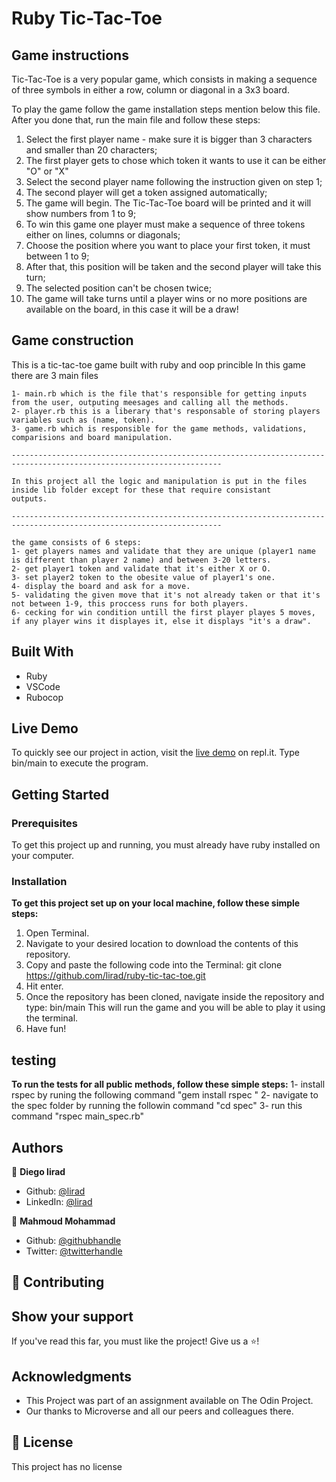 # Ruby Tic-Tac-Toe

## Game instructions

Tic-Tac-Toe is a very popular game, which consists in making a sequence of three symbols in either a row, column or diagonal in a 3x3 board.

To play the game follow the game installation steps mention below this file. After you done that, run the main file and follow these steps:

1. Select the first player name - make sure it is bigger than 3 characters and smaller than 20 characters;
2. The first player gets to chose which token it wants to use it can be either "O" or "X"
3. Select the second player name following the instruction given on step 1;
4. The second player will get a token assigned automatically;
5. The game will begin. The Tic-Tac-Toe board will be printed and it will show numbers from 1 to 9;
6. To win this game one player must make a sequence of three tokens either on lines, columns or diagonals;
7. Choose the position where you want to place your first token, it must between 1 to 9;
8. After that, this position will be taken and the second player will take this turn;
9. The selected position can't be chosen twice;
10. The game will take turns until a player wins or no more positions are available on the board, in this case it will be a draw!

## Game construction

This is a tic-tac-toe game built with ruby and oop princible 
    In this game there are 3 main files 

    1- main.rb which is the file that's responsible for getting inputs from the user, outputing meesages and calling all the methods.
    2- player.rb this is a liberary that's responsable of storing players variables such as (name, token).
    3- game.rb which is responsible for the game methods, validations, comparisions and board manipulation.

    ---------------------------------------------------------------------------------------------------------------------

    In this project all the logic and manipulation is put in the files inside lib folder except for these that require consistant
    outputs.

    ---------------------------------------------------------------------------------------------------------------------

    the game consists of 6 steps:
    1- get players names and validate that they are unique (player1 name is different than player 2 name) and between 3-20 letters.
    2- get player1 token and validate that it's either X or O.
    3- set player2 token to the obesite value of player1's one.
    4- display the board and ask for a move.
    5- validating the given move that it's not already taken or that it's not between 1-9, this proccess runs for both players.
    6- cecking for win condition untill the first player playes 5 moves, if any player wins it displayes it, else it displays "it's a draw".


## Built With

- Ruby
- VSCode
- Rubocop

## Live Demo

To quickly see our project in action, visit the [live demo](https://repl.it/join/recaiufz-lirad) on repl.it. Type bin/main to execute the program.

## Getting Started

### Prerequisites

To get this project up and running, you must already have ruby installed on your computer.

### Installation

**To get this project set up on your local machine, follow these simple steps:**

1. Open Terminal.
2. Navigate to your desired location to download the contents of this repository.
3. Copy and paste the following code into the Terminal:
    git clone https://github.com/lirad/ruby-tic-tac-toe.git
4. Hit enter.
5. Once the repository has been cloned, navigate inside the repository and type:
    bin/main
    This will run the game and you will be able to play it using the terminal.
6. Have fun!
## testing 
**To run the tests for all public methods, follow these simple steps:**
1- install rspec by runing the following command "gem install rspec "
2- navigate to the spec folder by running the followin command "cd spec"
3- run this command "rspec main_spec.rb"
## Authors

👤 **Diego lirad**
- Github: [@lirad](https://github.com/lirad)
- LinkedIn: [@lirad](https://www.linkedin.com/in/diegoalira/)

👤 **Mahmoud Mohammad**

- Github: [@githubhandle](https://github.com/mahmoud717)
- Twitter: [@twitterhandle](https://twitter.com/mahmoud26369406)

## :handshake: Contributing

## Show your support
If you've read this far, you must like the project! Give us a :star:️!
## Acknowledgments
- This Project was part of an assignment available on The Odin Project.
- Our thanks to Microverse and all our peers and colleagues there.
## :memo: License
This project has no license
